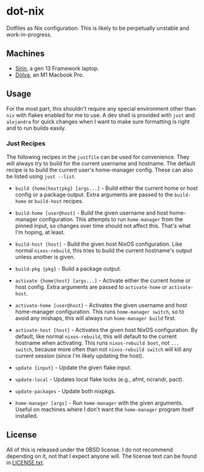 # dot-nix

Dotfiles as Nix configuration. This is likely to be perpetually unstable
and work-in-progress.

## Machines

  * [Sirin](./sirin), a gen 13 Framework laptop.
  * [Dolya](./dolya), an M1 Macbook Pro.

## Usage

For the most part, this shouldn't require any special environment other than
`nix` with flakes enabled for me to use. A dev shell is provided with `just`
and `alejandra` for quick changes when I want to make sure formatting is
right and to run builds easily.

### Just Recipes

The following recipes in the `justfile` can be used for convenience. They
will always try to build for the current username and hostname. The default
recipe is to build the current user's home-manager config. These can also
be listed using `just --list`.

  * `build {home|host|pkg} [args...]` - Build either the current home or host
    config or a package output. Extra arguments are passed to the `build-home`
    or `build-host` recipes.

  * `build-home [user@host]` - Build the given username and host home-manager
    configuration. This attempts to run `home-manager` from the pinned input,
    so changes over time should not affect this. That's what I'm hoping,
    at least.

  * `build-host [host]` - Build the given host NixOS configuration. Like normal
    `nixos-rebuild`, this tries to build the current hostname's output unless
    another is given.

  * `build-pkg {pkg}` - Build a package output.

  * `activate {home|host} [args...]` - Activate either the current home or host
    config. Extra arguments are passed to `activate-home` or `activate-host`.

  * `activate-home [user@host]` - Activates the given username and host
    home-manager configuration. This runs `home-manager switch`, so to avoid
    any mishaps, this will always run `home-manager build` first.

  * `activate-host [host]` - Activates the given host NixOS configuration. By
    default, like normal `nixos-rebuild`, this will default to the current
    hostname when activating. This runs `nixos-rebuild boot`, not `... switch`,
    because more often than not `nixos-rebuild switch` will kill any current
    session (since I'm likely updating the host).

  * `update {input}` - Update the given flake input.

  * `update-local` - Updates local flake locks (e.g., afmt, ncrandr, pact).

  * `update-packages` - Update both nixpkgs.

  * `home-manager [args]` - Run `home-manager` with the given arguments. Useful
    on machines where I don't want the `home-manager` program itself installed.

## License

All of this is released under the 0BSD license. I do not recommend depending
on it, not that I expect anyone will. The license text can be found in
[LICENSE.txt](./LICENSE.txt).
